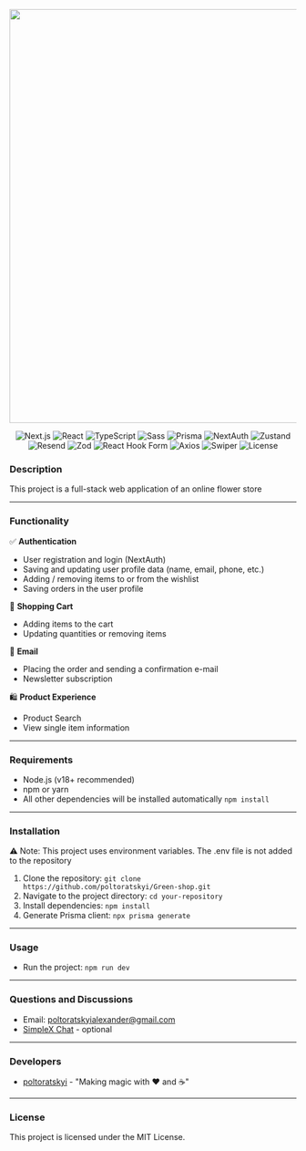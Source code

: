 <p align="center">
      <img src="https://i.ibb.co/yFmRrtw/green-shop.jpg" width="726">
</p>

<p align="center">
        <img src="https://img.shields.io/badge/Next.js-v15.2.4-black" alt="Next.js">
        <img src="https://img.shields.io/badge/React-v19.1.0-61DAFB" alt="React">
        <img src="https://img.shields.io/badge/TypeScript-v5.8.2-3178C6" alt="TypeScript">
        <img src="https://img.shields.io/badge/Sass-v1.86.1-CC6699" alt="Sass">
        <img src="https://img.shields.io/badge/Prisma-v6.5.0-2D3748" alt="Prisma">
        <img src="https://img.shields.io/badge/NextAuth-v4.24.11-blue" alt="NextAuth">
        <img src="https://img.shields.io/badge/Zustand-v5.0.3-F7931E" alt="Zustand">
        <img src="https://img.shields.io/badge/Resend-v4.2.0-black" alt="Resend">
        <img src="https://img.shields.io/badge/Zod-v3.24.2-8D44AD" alt="Zod">
        <img src="https://img.shields.io/badge/ReactHookForm-v7.55.0-EC5990" alt="React Hook Form">
        <img src="https://img.shields.io/badge/Axios-v1.8.4-5A29E4" alt="Axios">
        <img src="https://img.shields.io/badge/Swiper-v11.2.6-0088CC" alt="Swiper">
        <img src="https://img.shields.io/badge/License-MIT-3EA638" alt="License">
</p>

### Description

This project is a full-stack web application of an online flower store

---

### Functionality

✅ **Authentication**
- User registration and login (NextAuth)
- Saving and updating user profile data (name, email, phone, etc.)
- Adding / removing items to or from the wishlist
- Saving orders in the user profile

🛒 **Shopping Cart**
- Adding items to the cart
- Updating quantities or removing items

📩 **Email**
- Placing the order and sending a confirmation e-mail
- Newsletter subscription

🛍️ **Product Experience**
- Product Search
- View single item information

---

### Requirements 

- Node.js (v18+ recommended)
- npm or yarn
- All other dependencies will be installed automatically `npm install`

---

### Installation

⚠️ Note: This project uses environment variables. The .env file is not added to the repository

1. Clone the repository: `git clone https://github.com/poltoratskyi/Green-shop.git`
2. Navigate to the project directory: `cd your-repository`
3. Install dependencies: `npm install`
4. Generate Prisma client: `npx prisma generate`

---
   
### Usage

- Run the project: `npm run dev`

---

### Questions and Discussions 

- Email: poltoratskyialexander@gmail.com
- [SimpleX Chat](https://simplex.chat/contact#/?v=1-4&smp=smp%3A%2F%2FZKe4uxF4Z_aLJJOEsC-Y6hSkXgQS5-oc442JQGkyP8M%3D%40smp17.simplex.im%2FzBpStVueK_9NcNKGgWWZuAw4EuibJks7%23%2F%3Fv%3D1-2%26dh%3DMCowBQYDK2VuAyEAzFBHs6ZksFf4chVCsrjlbqNb1HoVra57zWxeCdnjMUI%253D%26srv%3Dogtwfxyi3h2h5weftjjpjmxclhb5ugufa5rcyrmg7j4xlch7qsr5nuqd.onion) - optional

---
  
### Developers

- [poltoratskyi](https://github.com/poltoratskyi) - "Making magic with ❤️ and ☕"

---

### License

This project is licensed under the MIT License.
